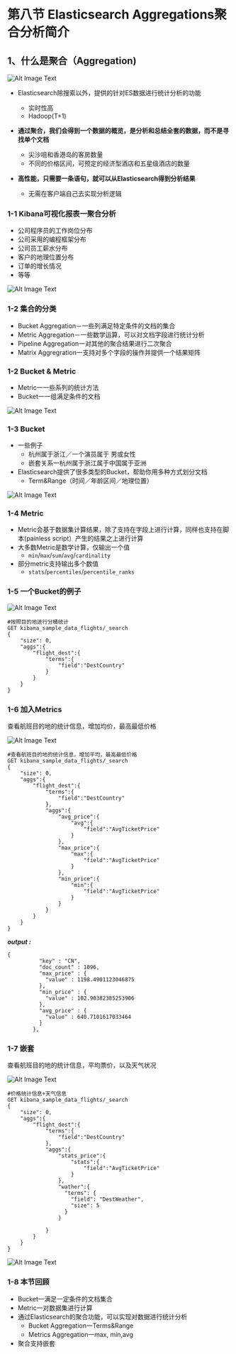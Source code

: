 # **第八节 Elasticsearch Aggregations聚合分析简介**

## 1、什么是聚合（Aggregation) 


![Alt Image Text](../images/chap3_8_1.png "body image")


* Elasticsearch除搜索以外，提供的针对ES数据进行统计分析的功能 
	* 实时性高 
	* Hadoop(T+1) 

* **通过聚合，我们会得到一个数据的概览，是分析和总结全套的数据，而不是寻找单个文档** 
	* 尖沙咀和香港岛的客房数量 
	* 不同的价格区间，可预定的经济型酒店和五星级酒店的数量 
* **高性能，只需要一条语句，就可以从Elasticsearch得到分析结果** 
	* 无需在客户端自己去实现分析逻辑 


### 1-1 Kibana可视化报表一聚合分析

* 公司程序员的工作岗位分布 
* 公司采用的编程框架分布 
* 公司员工薪水分布 
* 客户的地理位置分布 
* 订单的增长情况 
* 等等

![Alt Image Text](../images/chap3_8_2.png "body image")

### 1-2 **集合的分类**

* Bucket Aggregation－一些列满足特定条件的文档的集合 
* Metric Aggregation－一些数学运算，可以对文档字段进行统计分析 
* Pipeline Aggregation一对其他的聚合结果进行二次聚合 
* Matrix Aggregration一支持对多个字段的操作并提供一个结果矩阵 

### 1-2 **Bucket & Metric**

* Metric一一些系列的统计方法 
* Bucket一一组满足条件的文档 

![Alt Image Text](../images/chap3_8_3.png "body image")

### 1-3 **Bucket**

* 一些例子
	* 杭州属于浙江／一个演员属于 男或女性
	* 嵌套关系一杭州属于浙江属于中国属于亚洲 
* Elasticsearch提供了很多类型的Bucket，帮助你用多种方式划分文档 
	* Term&Range（时间／年龄区间／地理位置） 

![Alt Image Text](../images/chap3_8_4.png "body image")

### 1-4 Metric 

* Metric会基于数据集计算结果，除了支持在字段上进行计算，同样也支持在脚本(painless script）产生的结果之上进行计算 
* 大多数Metric是数学计算，仅输出一个值 
	* `min`/`max`/`sum`/`avg`/`cardinality` 
* 部分metric支持输出多个数值 
	* `stats`/`percentiles`/`percentile_ranks` 


### 1-5 **一个Bucket的例子** 

![Alt Image Text](../images/chap3_8_5.png "body image")

```
#按照目的地进行分桶统计
GET kibana_sample_data_flights/_search
{
	"size": 0,
	"aggs":{
		"flight_dest":{
			"terms":{
				"field":"DestCountry"
			}
		}
	}
}
```

### 1-6 **加入Metrics** 

查看航班目的地的统计信息，增加均价，最高最低价格 

![Alt Image Text](../images/chap3_8_6.png "body image")

```
#查看航班目的地的统计信息，增加平均，最高最低价格
GET kibana_sample_data_flights/_search
{
	"size": 0,
	"aggs":{
		"flight_dest":{
			"terms":{
				"field":"DestCountry"
			},
			"aggs":{
				"avg_price":{
					"avg":{
						"field":"AvgTicketPrice"
					}
				},
				"max_price":{
					"max":{
						"field":"AvgTicketPrice"
					}
				},
				"min_price":{
					"min":{
						"field":"AvgTicketPrice"
					}
				}
			}
		}
	}
}
```

***output :***

```
{
          "key" : "CN",
          "doc_count" : 1096,
          "max_price" : {
            "value" : 1198.4901123046875
          },
          "min_price" : {
            "value" : 102.90382385253906
          },
          "avg_price" : {
            "value" : 640.7101617033464
          }
        },
```


### 1-7 **嵌套** 

查看航班目的地的统计信息，平均票价，以及天气状况 

![Alt Image Text](../images/chap3_8_7.png "body image")

```
#价格统计信息+天气信息
GET kibana_sample_data_flights/_search
{
	"size": 0,
	"aggs":{
		"flight_dest":{
			"terms":{
				"field":"DestCountry"
			},
			"aggs":{
				"stats_price":{
					"stats":{
						"field":"AvgTicketPrice"
					}
				},
				"wather":{
				  "terms": {
				    "field": "DestWeather",
				    "size": 5
				  }
				}

			}
		}
	}
}
```


![Alt Image Text](../images/chap3_8_8.png "body image")

### 1-8 本节回顾

* Bucket一满足一定条件的文档集合 
* Metric一对数据集进行计算 
* 通过Elasticsearch的聚合功能，可以实现对数据进行统计分析 
	* Bucket Aggregation一Terms&Range 
	* Metrics Aggregation一max, min,avg 
* 聚合支持嵌套 


